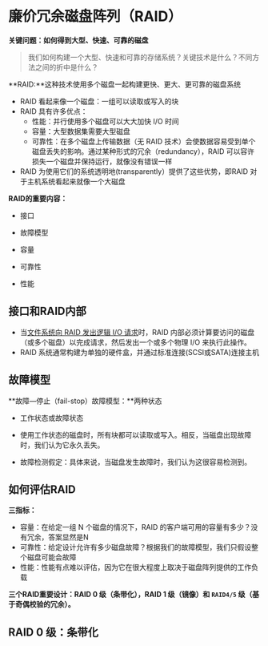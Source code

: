 # 廉价冗余磁盘阵列（RAID）

**关键问题：如何得到大型、快速、可靠的磁盘**

> 我们如何构建一个大型、快速和可靠的存储系统？关键技术是什么？不同方法之间的折中是什么？

**RAID:**这种技术使用多个磁盘一起构建更快、更大、更可靠的磁盘系统

- RAID 看起来像一个磁盘：一组可以读取或写入的块
- RAID 具有许多优点：
  - 性能：并行使用多个磁盘可以大大加快 I/O 时间
  - 容量：大型数据集需要大型磁盘
  - 可靠性：在多个磁盘上传输数据（无 RAID 技术）会使数据容易受到单个磁盘丢失的影响。通过某种形式的冗余（redundancy），RAID 可以容许损失一个磁盘并保持运行，就像没有错误一样
- RAID 为使用它们的系统透明地(transparently）提供了这些优势，即RAID 对于主机系统看起来就像一个大磁盘

**RAID的重要内容：**

- 接口
- 故障模型
- 容量
- 可靠性

- 性能



## 接口和RAID内部

- 当<u>文件系统向 RAID 发出逻辑 I/O 请求</u>时，RAID 内部必须计算要访问的磁盘（或多个磁盘）以完成请求，然后发出一个或多个物理 I/O 来执行此操作。
- RAID 系统通常构建为单独的硬件盒，并通过标准连接(SCSI或SATA)连接主机



## 故障模型

**故障—停止（fail-stop）故障模型：**两种状态

- 工作状态或故障状态
- 使用工作状态的磁盘时，所有块都可以读取或写入。相反，当磁盘出现故障时，我们认为它永久丢失。

- 故障检测假定：具体来说，当磁盘发生故障时，我们认为这很容易检测到。



## 如何评估RAID

**三指标：**

- 容量：在给定一组 N 个磁盘的情况下，RAID 的客户端可用的容量有多少？没有冗余，答案显然是N
- 可靠性：给定设计允许有多少磁盘故障？根据我们的故障模型，我们只假设整个磁盘可能会故障
- 性能：性能有点难以评估，因为它在很大程度上取决于磁盘阵列提供的工作负载

**三个RAID重要设计：RAID 0 级（条带化），RAID 1 级（镜像）和 `RAID4/5` 级（基于奇偶校验的冗余）。**



## RAID 0 级：条带化



